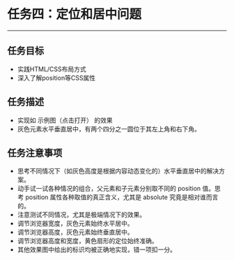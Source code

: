 # 任务四：定位和居中问题 #

----------

## 任务目标 ##

- 实践HTML/CSS布局方式
- 深入了解position等CSS属性

## 任务描述 ##

- 实现如 示例图（点击打开） 的效果
- 灰色元素水平垂直居中，有两个四分之一圆位于其左上角和右下角。

## 任务注意事项 ##

- 思考不同情况下（如灰色高度是根据内容动态变化的）水平垂直居中的解决方案。
- 动手试一试各种情况的组合，父元素和子元素分别取不同的 position 值。思考 position 属性各种取值的真正含义，尤其是 absolute 究竟是相对谁而言的。
- 注意测试不同情况，尤其是极端情况下的效果。
- 调节浏览器宽度，灰色元素始终水平居中。
- 调节浏览器高度，灰色元素始终垂直居中。
- 调节浏览器高度和宽度，黄色扇形的定位始终准确。
- 其他效果图中给出的标识均被正确地实现，错一项扣一分。